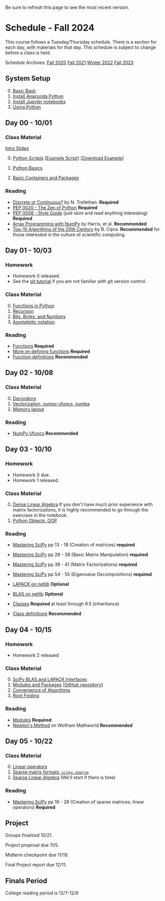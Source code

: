 Be sure to refresh this page to see the most recent version.

# Schedule - Fall 2024

This course follows a Tuesday/Thursday schedule.  There is a section for each day, with materials for that day.  This schedule is subject to change before a class is held.

Schedule Archives: [Fall 2020](archive/schedule_f2020.md) [Fall 2021](archive/schedule_f2021.md) [Winter 2022](archive/schedule_w2022.md) [Fall 2023](archive/schedule_f2023.md)

## System Setup
0. [Basic Bash](https://uchi-compy23.github.io/notes/09_computing/basic_bash.html)
1. [Install Anaconda Python](https://uchi-compy23.github.io/notes/00_python/conda.html)
2. [Install Jupyter notebooks](https://uchi-compy23.github.io/notes/00_python/jupyter.html)
3. [Using Python](https://uchi-compy23.github.io/notes/00_python/using_python.html)
   
## Day 00 - 10/01
### Class Material
[Intro Slides](https://uchi-compy23.github.io/files/Course_intro_2024.key)

0. [Python Scripts](https://uchi-compy23.github.io/notes/00_python/using_python.html#python-scripts)  [[Example Script](https://github.com/uchi-compy23/materials/blob/master/lectures/01/script.py)] [[Download Example](https://raw.githubusercontent.com/uchi-compy23/materials/master/lectures/01/script.py)]
1. [Python Basics](https://uchi-compy23.github.io/notes/00_python/basics.html)

3. [Basic Containers and Packages](https://uchi-compy23.github.io/notes/00_python/basic_packages.html)

### Reading

* [Discrete or Continuous?](https://archive.siam.org/pdf/news/1975.pdf) by N. Trefethen. **Required**
* [PEP 0020 - The Zen of Python](https://www.python.org/dev/peps/pep-0020/) **Required**
* [PEP 0008 - Style Guide](https://www.python.org/dev/peps/pep-0008) (just skim and read anything interesting) **Required**
* [Array Programming with NumPy](https://www.nature.com/articles/s41586-020-2649-2) by Harris, et al. **Recommended**
* [Top-10 Algorithms of the 20th Century](https://archive.siam.org/pdf/news/637.pdf) by B. Cipra. **Recommended** for those interested in the culture of scientific computing.
  

## Day 01 - 10/03
### Homework
* Homework 0 released.
* See the [git tutorial](https://github.com/caam37830/git-tutorial) if you are not familiar with git version control.
  
### Class Material

0. [Functions in Python](https://uchi-compy23.github.io/notes/00_python/functions.html)
1. [Recursion](https://uchi-compy23.github.io/notes/01_analysis/recursion.html)
2. [Bits, Bytes, and Numbers](https://uchi-compy23.github.io/notes/00_python/bitsbytes.html)
3. [Asymptotic notation](https://uchi-compy23.github.io/notes/01_analysis/asymptotic_notation.html)


### Reading

* [Functions](https://docs.python.org/3/tutorial/controlflow.html#defining-functions) **Required**
* [More on defining functions](https://docs.python.org/3/tutorial/controlflow.html#more-on-defining-functions) **Required**
* [Function definitions](https://docs.python.org/3/reference/compound_stmts.html#function-definitions) **Recommended**

## Day 02 - 10/08
### Class Material
0. [Decorators](https://uchi-compy23.github.io/notes/00_python/decorators.html)
1. [Vectorization, numpy ufuncs, numba](https://uchi-compy23.github.io/notes/09_computing/performance/numpy_ufuncs.html)
2. [Memory layout](https://uchi-compy23.github.io/notes/02_linear_algebra/memory.html)

### Reading
* [NumPy Ufuncs](https://numpy.org/doc/stable/reference/ufuncs.html) **Recommended**



## Day 03 - 10/10
### Homework
* Homework 0 due.
* Homework 1 released.

### Class Material
0. [Dense Linear Algebra](https://uchi-compy23.github.io/notes/02_linear_algebra/numpy_scipy_linalg.html) If you don't have much prior experience with matrix factorizations, it is highly recommended to go through the exercises in the notebook.
2. [Python Objects, OOP](https://uchi-compy23.github.io/notes/00_python/classes.html)


### Reading

* [Mastering SciPy](https://catalog.lib.uchicago.edu/vufind/Record/11908913) pp 13 - 18 (Creation of matrices) **required**
* [Mastering SciPy](https://catalog.lib.uchicago.edu/vufind/Record/11908913) pp 28 - 38 (Basic Matrix Manipulation) **required**
* [Mastering SciPy](https://catalog.lib.uchicago.edu/vufind/Record/11908913) pp 38 - 41 (Matrix Factorizations) **required**
* [Mastering SciPy](https://catalog.lib.uchicago.edu/vufind/Record/11908913) pp 54 - 55 (Eigenvalue Decompositions) **required**

* [LAPACK on netlib](https://www.netlib.org/lapack/) **Optional**
* [BLAS on netlib](https://www.netlib.org/blas/) **Optional**

  
* [Classes](https://docs.python.org/3/tutorial/classes.html) **Required** at least through 9.5 (inheritance)
* [Class definitions](https://docs.python.org/3/reference/compound_stmts.html#class-definitions) **Recommended**


## Day 04 - 10/15
### Homework
* Homework 2 released
  
### Class Material

0. [SciPy BLAS and LAPACK Interfaces](https://uchi-compy23.github.io/notes/02_linear_algebra/blas_lapack.html)
1. [Modules and Packages](https://uchi-compy23.github.io/notes/00_python/modules.html) [[GitHub repository](https://github.com/uchi-compy23/python-packages)]
2. [Convergence of Algorithms](https://uchi-compy23.github.io/notes/01_analysis/convergence.html)
3. [Root Finding](https://uchi-compy23.github.io/notes/04_functions/roots.html)
     
### Reading

* [Modules](https://docs.python.org/3/tutorial/modules.html) **Required**
* [Newton's Method](https://mathworld.wolfram.com/NewtonsMethod.html) on Wolfram Mathworld **Recommended**


## Day 05 - 10/22
### Class Material
0. [Linear operators](https://uchi-compy23.github.io/notes/02_linear_algebra/linearoperators.html)
1. [Sparse matrix formats, `scipy.sparse`](https://uchi-compy23.github.io/notes/02_linear_algebra/sparse.html)
2. [Sparse Linear Algebra](https://uchi-compy23.github.io/notes/02_linear_algebra/sparse_linalg.html) (We'll start if there is time)

### Reading
* [Mastering SciPy](https://catalog.lib.uchicago.edu/vufind/Record/11908913) pp 19 - 28 (Creation of sparse matrices, linear operators) **Required**



## Project

Groups finalized 10/21.

Project proposal due 11/5.

Midterm checkpoint due 11/19.

Final Project report due 12/11.

## Finals Period

College reading period is 12/7-12/9
